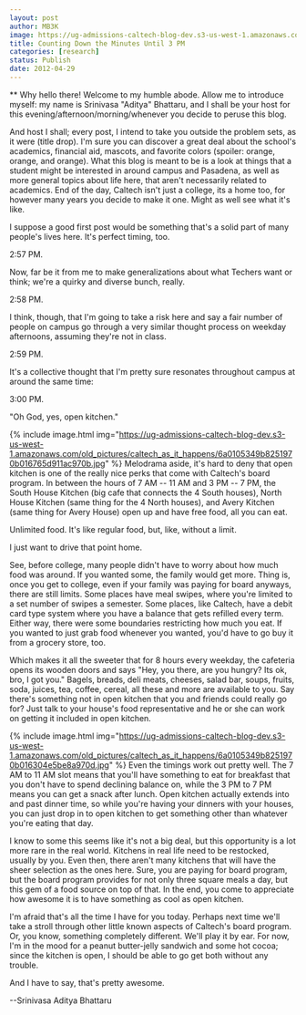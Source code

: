 ```yaml
---
layout: post
author: MB3K
image: https://ug-admissions-caltech-blog-dev.s3-us-west-1.amazonaws.com/old_pictures/caltech_as_it_happens/6a0105349b8251970b016765c449b9970b.jpg
title: Counting Down the Minutes Until 3 PM
categories: [research]
status: Publish
date: 2012-04-29
---
```



** Why hello there! Welcome to my humble abode. Allow me to introduce myself: my name is Srinivasa "Aditya" Bhattaru, and I shall be your host for this evening/afternoon/morning/whenever you decide to peruse this blog.

 And host I shall; every post, I intend to take you outside the problem sets, as it were (title drop). I'm sure you can discover a great deal about the school's academics, financial aid, mascots, and favorite colors (spoiler: orange, orange, and orange). What this blog is meant to be is a look at things that a student might be interested in around campus and Pasadena, as well as more general topics about life here, that aren't necessarily related to academics. End of the day, Caltech isn't just a college, its a home too, for however many years you decide to make it one. Might as well see what it's like.

 I suppose a good first post would be something that's a solid part of many people's lives here. It's perfect timing, too.

2:57 PM.

 Now, far be it from me to make generalizations about what Techers want or think; we're a quirky and diverse bunch, really.

2:58 PM.

 I think, though, that I'm going to take a risk here and say a fair number of people on campus go through a very similar thought process on weekday afternoons, assuming they're not in class.

2:59 PM.

 It's a collective thought that I'm pretty sure resonates throughout campus at around the same time:

3:00 PM.

"Oh God, yes, open kitchen."

{% include image.html img="https://ug-admissions-caltech-blog-dev.s3-us-west-1.amazonaws.com/old_pictures/caltech_as_it_happens/6a0105349b8251970b016765d911ac970b.jpg" %}
 Melodrama aside, it's hard to deny that open kitchen is one of the really nice perks that come with Caltech's board program. In between the hours of 7 AM -- 11 AM and 3 PM -- 7 PM, the South House Kitchen (big cafe that connects the 4 South houses), North House Kitchen (same thing for the 4 North houses), and Avery Kitchen (same thing for Avery House) open up and have free food, all you can eat.

 Unlimited food. It's like regular food, but, like, without a limit.

 I just want to drive that point home.

 See, before college, many people didn't have to worry about how much food was around. If you wanted some, the family would get more. Thing is, once you get to college, even if your family was paying for board anyways, there are still limits. Some places have meal swipes, where you're limited to a set number of swipes a semester. Some places, like Caltech, have a debit card type system where you have a balance that gets refilled every term. Either way, there were some boundaries restricting how much you eat. If you wanted to just grab food whenever you wanted, you'd have to go buy it from a grocery store, too.

 Which makes it all the sweeter that for 8 hours every weekday, the cafeteria opens its wooden doors and says "Hey, you there, are you hungry? Its ok, bro, I got you." Bagels, breads, deli meats, cheeses, salad bar, soups, fruits, soda, juices, tea, coffee, cereal, all these and more are available to you. Say there's something not in open kitchen that you and friends could really go for? Just talk to your house's food representative and he or she can work on getting it included in open kitchen.


{% include image.html img="https://ug-admissions-caltech-blog-dev.s3-us-west-1.amazonaws.com/old_pictures/caltech_as_it_happens/6a0105349b8251970b016304e5be8a970d.jpg" %}
 Even the timings work out pretty well. The 7 AM to 11 AM slot means that you'll have something to eat for breakfast that you don't have to spend declining balance on, while the 3 PM to 7 PM means you can get a snack after lunch. Open kitchen actually extends into and past dinner time, so while you're having your dinners with your houses, you can just drop in to open kitchen to get something other than whatever you're eating that day.

 I know to some this seems like it's not a big deal, but this opportunity is a lot more rare in the real world. Kitchens in real life need to be restocked, usually by you. Even then, there aren't many kitchens that will have the sheer selection as the ones here. Sure, you are paying for board program, but the board program provides for not only three square meals a day, but this gem of a food source on top of that. In the end, you come to appreciate how awesome it is to have something as cool as open kitchen.

 I'm afraid that's all the time I have for you today. Perhaps next time we'll take a stroll through other little known aspects of Caltech's board program. Or, you know, something completely different. We'll play it by ear. For now, I'm in the mood for a peanut butter-jelly sandwich and some hot cocoa; since the kitchen is open, I should be able to go get both without any trouble.

 And I have to say, that's pretty awesome.

--Srinivasa Aditya Bhattaru

